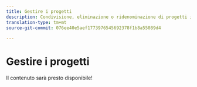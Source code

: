 ```yaml
---
title: Gestire i progetti
description: Condivisione, eliminazione o ridenominazione di progetti in Analysis Workspace.
translation-type: tm+mt
source-git-commit: 076ee40e5aef1773976545692378f1b8a55089d4

---
```



# Gestire i progetti

Il contenuto sarà presto disponibile!
